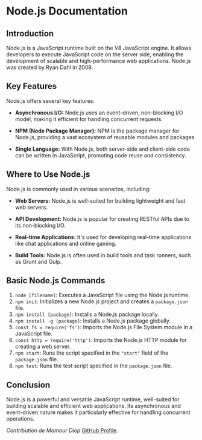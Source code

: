 # Node.js Documentation

## Introduction
Node.js is a JavaScript runtime built on the V8 JavaScript engine. It allows developers to execute JavaScript code on the server side, enabling the development of scalable and high-performance web applications. Node.js was created by Ryan Dahl in 2009.

## Key Features
Node.js offers several key features:

- **Asynchronous I/O:** Node.js uses an event-driven, non-blocking I/O model, making it efficient for handling concurrent requests.

- **NPM (Node Package Manager):** NPM is the package manager for Node.js, providing a vast ecosystem of reusable modules and packages.

- **Single Language:** With Node.js, both server-side and client-side code can be written in JavaScript, promoting code reuse and consistency.

## Where to Use Node.js
Node.js is commonly used in various scenarios, including:

- **Web Servers:** Node.js is well-suited for building lightweight and fast web servers.

- **API Development:** Node.js is popular for creating RESTful APIs due to its non-blocking I/O.

- **Real-time Applications:** It's used for developing real-time applications like chat applications and online gaming.

- **Build Tools:** Node.js is often used in build tools and task runners, such as Grunt and Gulp.

## Basic Node.js Commands
1. `node [filename]`: Executes a JavaScript file using the Node.js runtime.
2. `npm init`: Initializes a new Node.js project and creates a `package.json` file.
3. `npm install [package]`: Installs a Node.js package locally.
4. `npm install -g [package]`: Installs a Node.js package globally.
5. `const fs = require('fs')`: Imports the Node.js File System module in a JavaScript file.
6. `const http = require('http')`: Imports the Node.js HTTP module for creating a web server.
7. `npm start`: Runs the script specified in the `"start"` field of the `package.json` file.
8. `npm test`: Runs the test script specified in the `package.json` file.

## Conclusion
Node.js is a powerful and versatile JavaScript runtime, well-suited for building scalable and efficient web applications. Its asynchronous and event-driven nature makes it particularly effective for handling concurrent operations.

_Contribution de Mamour Diop_
[GitHub Profile](https://github.com/mdev98).